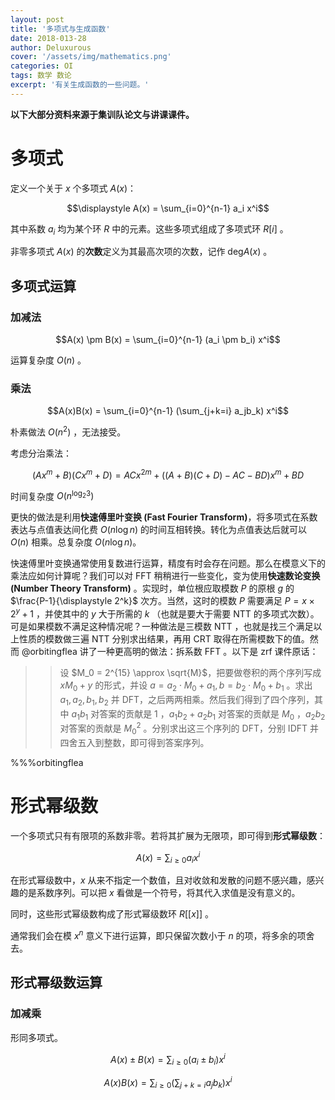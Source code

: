 ```yaml
---
layout: post
title: '多项式与生成函数'
date: 2018-013-28
author: Deluxurous
cover: '/assets/img/mathematics.png'
categories: OI
tags: 数学 数论
excerpt: '有关生成函数的一些问题。'
---
```


**以下大部分资料来源于集训队论文与讲课课件。**

# 多项式

定义一个关于 $x$ 个多项式 $A(x)$：

$$\displaystyle A(x) = \sum_{i=0}^{n-1} a_i x^i$$

其中系数 $a_i$ 均为某个环 $R$ 中的元素。这些多项式组成了多项式环 $R[i]$ 。

非零多项式 $A(x)$ 的**次数**定义为其最高次项的次数，记作 $\mathrm{deg} A(x)$ 。

## 多项式运算

### 加减法

$$A(x) \pm B(x) = \sum_{i=0}^{n-1} (a_i \pm b_i) x^i$$

运算复杂度 $O(n)$ 。

### 乘法

$$A(x)B(x) = \sum_{i=0}^{n-1} (\sum_{j+k=i} a_jb_k) x^i$$

朴素做法 $O(n^2)$ ，无法接受。

考虑分治乘法：

$$(Ax^m + B)(Cx^m + D) = ACx^{2m} + ((A+B)(C+D) - AC - BD)x^m + BD$$

时间复杂度 $O(n^{\log_2{3}})$

更快的做法是利用**快速傅里叶变换 (Fast Fourier Transform)**，将多项式在系数表达与点值表达间化费 $O(n \log n)$ 的时间互相转换。转化为点值表达后就可以 $O(n)$ 相乘。总复杂度 $O(n \log n)$。

快速傅里叶变换通常使用复数进行运算，精度有时会存在问题。那么在模意义下的乘法应如何计算呢？我们可以对 FFT 稍稍进行一些变化，变为使用**快速数论变换 (Number Theory Transform)** 。实现时，单位根应取模数 $P$ 的原根 $g$ 的 $\frac{P-1}{\displaystyle 2^k}$ 次方。当然，这时的模数 $P$ 需要满足 $P = x \times 2^y + 1$ ，并使其中的 $y$ 大于所需的 $k$ （也就是要大于需要 NTT 的多项式次数）。可是如果模数不满足这种情况呢？一种做法是三模数 NTT ，也就是找三个满足以上性质的模数做三遍 NTT 分别求出结果，再用 CRT 取得在所需模数下的值。然而 @orbitingflea 讲了一种更高明的做法：拆系数 FFT 。以下是 zrf 课件原话：

>> 设 $M_0 = 2^{15} \approx \sqrt{M}$，把要做卷积的两个序列写成 $x M_0 + y$ 的形式，并设 $a = a_2 \cdot M_0 + a_1, b = b_2 \cdot M_0 + b_1$ 。求出 $a_1, a_2, b_1, b_2$ 并 DFT，之后两两相乘。然后我们得到了四个序列，其中 $a_1b_1$ 对答案的贡献是 $1$ ，$a_1b_2 + a_2b_1$ 对答案的贡献是 $M_0$ ，$a_2b_2$ 对答案的贡献是 $M_0^2$ 。分别求出这三个序列的 DFT，分别 IDFT 并四舍五入到整数，即可得到答案序列。

%%%orbitingflea

# 形式幂级数

一个多项式只有有限项的系数非零。若将其扩展为无限项，即可得到**形式幂级数**：

$$A(x) = \sum_{i \geq 0} a_i x^i$$

在形式幂级数中，$x$ 从来不指定一个数值，且对收敛和发散的问题不感兴趣，感兴趣的是系数序列。可以把 $x$ 看做是一个符号，将其代入求值是没有意义的。

同时，这些形式幂级数构成了形式幂级数环 $R[[x]]$ 。

通常我们会在模 $x^n$ 意义下进行运算，即只保留次数小于 $n$ 的项，将多余的项舍去。

## 形式幂级数运算

### 加减乘

形同多项式。

$$A(x) \pm B(x) = \sum_{i \geq 0} (a_i \pm b_i) x^i$$

$$A(x)B(x) = \sum_{i \geq 0} (\sum_{j+k=i} a_jb_k) x^i$$